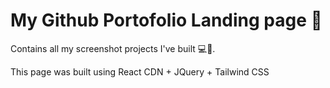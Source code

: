 # My Github Portofolio Landing page 🚀
Contains all my screenshot projects I've built 💻📱.

This page was built using React CDN + JQuery + Tailwind CSS
